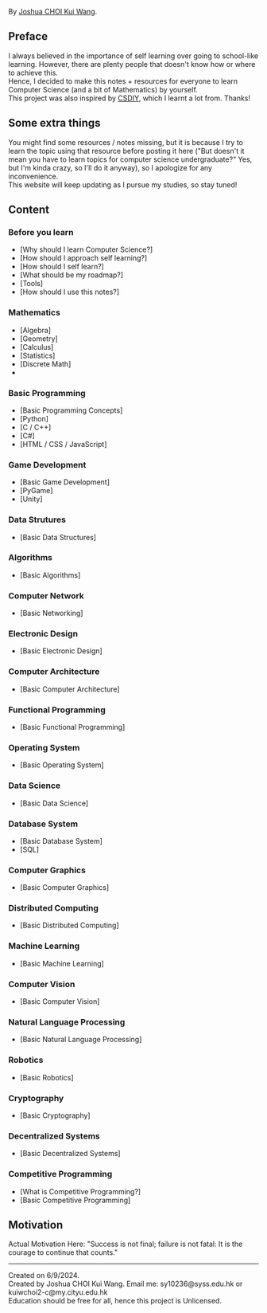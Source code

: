 By [Joshua CHOI Kui Wang](https://joshuasyss.github.io/).

## Preface
I always believed in the importance of self learning over going to school-like learning. However, there are plenty people that doesn't know how or where to achieve this.<br>
Hence, I decided to make this notes + resources for everyone to learn Computer Science (and a bit of Mathematics) by yourself.<br>
This project was also inspired by [CSDIY](https://csdiy.wiki/), which I learnt a lot from. Thanks!

## Some extra things
You might find some resources / notes missing, but it is because I try to learn the topic using that resource before posting it here ("But doesn't it mean you have to learn topics for computer science undergraduate?" Yes, but I'm kinda crazy, so I'll do it anyway), so I apologize for any inconvenience.<br>
This website will keep updating as I pursue my studies, so stay tuned!

## Content
### Before you learn
- [Why should I learn Computer Science?]
- [How should I approach self learning?]
- [How should I self learn?]
- [What should be my roadmap?]
- [Tools]
- [How should I use this notes?]

### Mathematics
- [Algebra]
- [Geometry]
- [Calculus]
- [Statistics]
- [Discrete Math]
- 

### Basic Programming
- [Basic Programming Concepts]
- [Python]
- [C / C++]
- [C#]
- [HTML / CSS / JavaScript]

### Game Development
- [Basic Game Development]
- [PyGame]
- [Unity]

### Data Strutures
- [Basic Data Structures]

### Algorithms
- [Basic Algorithms]

### Computer Network
- [Basic Networking]

### Electronic Design
- [Basic Electronic Design]

### Computer Architecture
- [Basic Computer Architecture]

### Functional Programming
- [Basic Functional Programming]

### Operating System
- [Basic Operating System]

### Data Science
- [Basic Data Science]

### Database System
- [Basic Database System]
- [SQL]

### Computer Graphics
- [Basic Computer Graphics]

### Distributed Computing
- [Basic Distributed Computing]

### Machine Learning
- [Basic Machine Learning]

### Computer Vision
- [Basic Computer Vision]

### Natural Language Processing
- [Basic Natural Language Processing]

### Robotics
- [Basic Robotics]

### Cryptography
- [Basic Cryptography]

### Decentralized Systems
- [Basic Decentralized Systems]

### Competitive Programming
- [What is Competitive Programming?]
- [Basic Competitive Programming]

## Motivation
Actual Motivation Here: "Success is not final; failure is not fatal: It is the courage to continue that counts."

<hr>
Created on 6/9/2024.<br>
Created by Joshua CHOI Kui Wang. Email me: sy10236@syss.edu.hk or kuiwchoi2-c@my.cityu.edu.hk<br>
Education should be free for all, hence this project is Unlicensed.
